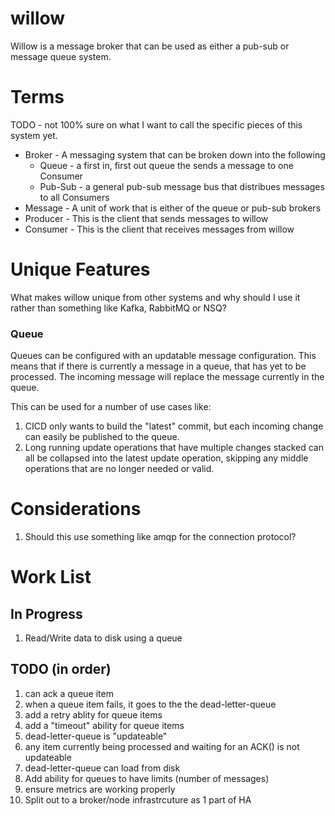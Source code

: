 # willow

Willow is a message broker that can be used as either a pub-sub or message queue system.

# Terms
TODO - not 100% sure on what I want to call the specific pieces of this system yet.

* Broker - A messaging system that can be broken down into the following
  * Queue   - a first in, first out queue the sends a message to one Consumer
  * Pub-Sub - a general pub-sub message bus that distribues messages to all Consumers
* Message - A unit of work that is either of the queue or pub-sub brokers
* Producer - This is the client that sends messages to willow
* Consumer - This is the client that receives messages from willow


# Unique Features

What makes willow unique from other systems and why should I use it rather than something
like Kafka, RabbitMQ or NSQ?

### Queue

Queues can be configured with an updatable message configuration. This means that if there is
currently a message in a queue, that has yet to be processed. The incoming message will replace
the message currently in the queue.

This can be used for a number of use cases like:
1. CICD only wants to build the "latest" commit, but each incoming change can easily be published
   to the queue.
1. Long running update operations that have multiple changes stacked can all be collapsed into the
   latest update operation, skipping any middle operations that are no longer needed or valid.

# Considerations

1. Should this use something like amqp for the connection protocol?


# Work List

## In Progress
1. Read/Write data to disk using a queue

## TODO (in order)
1. can ack a queue item
1. when a queue item fails, it goes to the the dead-letter-queue
1. add a retry ablity for queue items
1. add a "timeout" ability for queue items
1. dead-letter-queue is "updateable"
  1. any item currently being processed and waiting for an ACK() is not updateable
1. dead-letter-queue can load from disk
1. Add ability for queues to have limits (number of messages)
1. ensure metrics are working properly
1. Split out to a broker/node infrastrcuture as 1 part of HA
